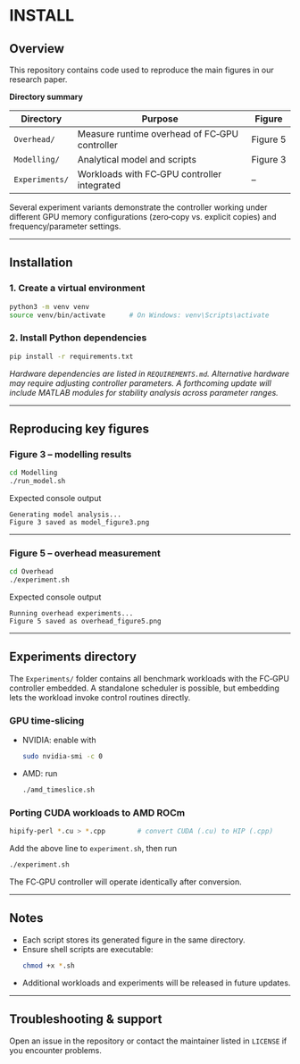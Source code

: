 # INSTALL

## Overview

This repository contains code used to reproduce the main figures in our research paper.

**Directory summary**

| Directory | Purpose | Figure |
|-----------|---------|--------|
| `Overhead/` | Measure runtime overhead of FC‑GPU controller | Figure 5 |
| `Modelling/` | Analytical model and scripts | Figure 3 |
| `Experiments/` | Workloads with FC‑GPU controller integrated | – |

Several experiment variants demonstrate the controller working under different GPU memory configurations (zero‑copy vs. explicit copies) and frequency/parameter settings.

---

## Installation

### 1. Create a virtual environment

```bash
python3 -m venv venv
source venv/bin/activate      # On Windows: venv\Scripts\activate
```

### 2. Install Python dependencies

```bash
pip install -r requirements.txt
```

*Hardware dependencies are listed in `REQUIREMENTS.md`. Alternative hardware may require adjusting controller parameters. A forthcoming update will include MATLAB modules for stability analysis across parameter ranges.*

---

## Reproducing key figures

### Figure 3 – modelling results

```bash
cd Modelling
./run_model.sh
```

Expected console output

```
Generating model analysis...
Figure 3 saved as model_figure3.png
```

---

### Figure 5 – overhead measurement

```bash
cd Overhead
./experiment.sh
```

Expected console output

```
Running overhead experiments...
Figure 5 saved as overhead_figure5.png
```

---

## Experiments directory

The `Experiments/` folder contains all benchmark workloads with the FC‑GPU controller embedded. A standalone scheduler is possible, but embedding lets the workload invoke control routines directly. 

### GPU time‑slicing

* NVIDIA: enable with  
  ```bash
  sudo nvidia‑smi -c 0
  ```
* AMD: run  
  ```bash
  ./amd_timeslice.sh
  ```

### Porting CUDA workloads to AMD ROCm

```bash
hipify-perl *.cu > *.cpp        # convert CUDA (.cu) to HIP (.cpp)
```

Add the above line to `experiment.sh`, then run

```bash
./experiment.sh
```

The FC‑GPU controller will operate identically after conversion.

---

## Notes

* Each script stores its generated figure in the same directory.
* Ensure shell scripts are executable:  
  ```bash
  chmod +x *.sh
  ```
* Additional workloads and experiments will be released in future updates.

---

## Troubleshooting & support

Open an issue in the repository or contact the maintainer listed in `LICENSE` if you encounter problems.

